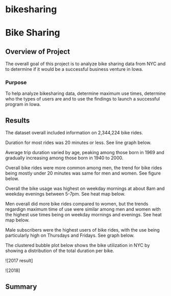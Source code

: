 # bikesharing
# Bike Sharing


## Overview of Project

The overall goal of this project is to analyze bike sharing data from NYC and to determine if it would be a successful business venture in Iowa. 

### Purpose

To help analyze bikesharing data, determine maximum use times, determine who the types of users are and to use the findings to launch a successful program in Iowa. 

## Results
 
The dataset overall included information on 2,344,224 bike rides.

Duration for most rides was 20 minutes or less. See line graph below.


Average trip duration varied by age, peaking among those born in 1969 and gradually increasing among those born in 1940 to 2000. 


Overall bike rides were more common among men, the trend for bike rides being mostly under 20 minutes was same for men and women. See figure below. 



Overall the bike usage was highest on weekday mornings at about 8am and weekday evenings between 5-7pm. See heat map below. 


Men overall did more bike rides compared to women, but the trends regardign maximum time of use were similar among men and women with the highest use times being on weekday mornings and evenings. See heat map below. 


Male subscribers were the highest users of bike rides, with the use being particularly high on Thursdays and Fridays. See graph below. 

The clustered bubble plot below shows the bike utilization in NYC by showing a distribution of the total duration per bike. 


![2017 result]

![2018]
 

## Summary



### 
 
